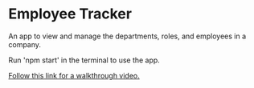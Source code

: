 # Employee Tracker

An app to view and manage the departments, roles, and employees in a company.

Run 'npm start' in the terminal to use the app.

[Follow this link for a walkthrough video.](https://drive.google.com/file/d/1RIHqjAA5IlKrPb1mYL7Kp4tWTs_GNMuh/view)